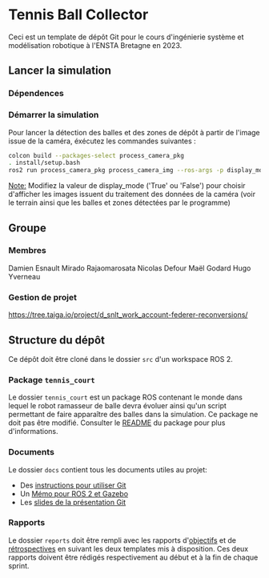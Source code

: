 # Tennis Ball Collector

Ceci est un template de dépôt Git pour le cours d'ingénierie système et modélisation robotique à l'ENSTA Bretagne en 2023.


## Lancer la simulation

### Dépendences


### Démarrer la simulation

Pour lancer la détection des balles et des zones de dépôt à partir de l'image issue de la caméra, éxécutez les commandes suivantes :

```bash
colcon build --packages-select process_camera_pkg
. install/setup.bash
ros2 run process_camera_pkg process_camera_img --ros-args -p display_mode:=False
```

<ins>Note:</ins> Modifiez la valeur de display_mode ('True' ou 'False') pour choisir d'afficher les images issuent du traitement des données de la caméra (voir le terrain ainsi que les balles et zones détectées par le programme) 

## Groupe

### Membres

Damien Esnault
Mirado Rajaomarosata
Nicolas Defour
Maël Godard
Hugo Yverneau 


### Gestion de projet

https://tree.taiga.io/project/d_snlt_work_account-federer-reconversions/

## Structure du dépôt

Ce dépôt doit être cloné dans le dossier `src` d'un workspace ROS 2.

### Package `tennis_court`

Le dossier `tennis_court` est un package ROS contenant le monde dans lequel le robot ramasseur de balle devra évoluer ainsi qu'un script permettant de faire apparaître des balles dans la simulation.
Ce package ne doit pas être modifié.
Consulter le [README](tennis_court/README.md) du package pour plus d'informations.


### Documents

Le dossier `docs` contient tous les documents utiles au projet:
- Des [instructions pour utiliser Git](docs/GitWorkflow_fork.md)
- Un [Mémo pour ROS 2 et Gazebo](docs/Memo_ROS2.pdf)
- Les [slides de la présentation Git](docs/GitPresentation.pdf)


### Rapports

Le dossier `reports` doit être rempli avec les rapports d'[objectifs](../reports/GoalsTemplate.md) et de [rétrospectives](../reports/DebriefTemplate.md) en suivant les deux templates mis à disposition. Ces deux rapports doivent être rédigés respectivement au début et à la fin de chaque sprint.

